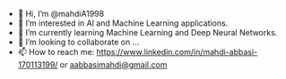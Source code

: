 - 👋 Hi, I’m @mahdiA1998
- 👀 I’m interested in Al and Machine Learning applications.
- 🌱 I’m currently learning Machine Learning and Deep Neural Networks.
- 💞️ I’m looking to collaborate on ...
- 📫 How to reach me: https://www.linkedin.com/in/mahdi-abbasi-170113199/   or   aabbasimahdi@gmail.com

<!---
mahdiA1998/mahdiA1998 is a ✨ special ✨ repository because its `README.md` (this file) appears on your GitHub profile.
You can click the Preview link to take a look at your changes.
--->
